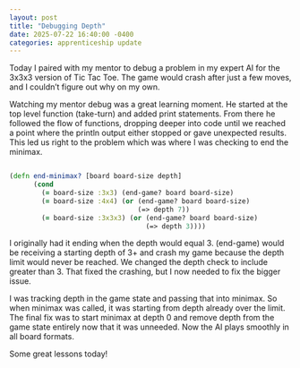 ```yaml
---
layout: post
title: "Debugging Depth"
date: 2025-07-22 16:40:00 -0400
categories: apprenticeship update
---
```


Today I paired with my mentor to debug a problem in my expert AI for the 3x3x3
version of Tic Tac Toe. The game would crash after just a few moves, and I
couldn’t figure out why on my own.

Watching my mentor debug was a great learning moment. He started at the top
level function (take-turn) and added print statements. From there he followed
the flow of functions, dropping deeper into code until we reached a point where
the println output either stopped or gave unexpected results. This led us right
to the problem which was where I was checking to end the minimax.

```clojure

(defn end-minimax? [board board-size depth]
      (cond
        (= board-size :3x3) (end-game? board board-size)
        (= board-size :4x4) (or (end-game? board board-size)
                                (=> depth 7))
        (= board-size :3x3x3) (or (end-game? board board-size)
                                  (=> depth 3))))
```

I originally had it ending when the depth would equal 3. (end-game) would be
receiving a starting depth of 3+ and crash my game because the depth limit
would never be reached. We changed the depth check to include greater than 3.
That fixed the crashing, but I now needed to fix the bigger issue.

I was tracking depth in the game state and passing that into minimax. So when
minimax was called, it was starting from depth already over the limit. The
final fix was to start minimax at depth 0 and remove depth from the game state
entirely now that it was unneeded. Now the AI plays smoothly in all board
formats.

Some great lessons today!